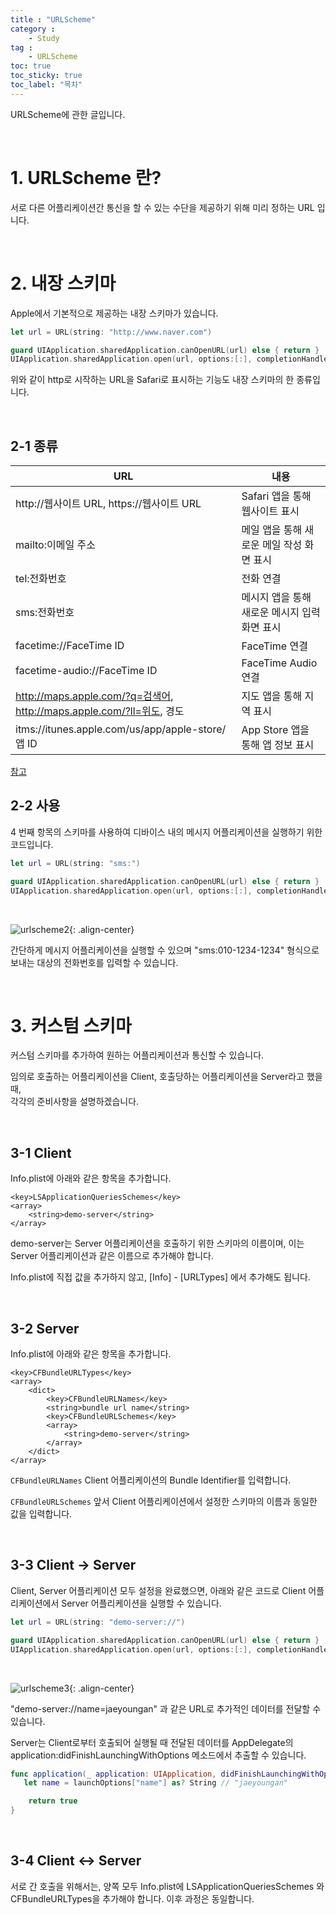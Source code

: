 ```yaml
---
title : "URLScheme"
category :
    - Study
tag :
    - URLScheme
toc: true
toc_sticky: true
toc_label: "목차"
---
```


URLScheme에 관한 글입니다.

<br/>

# 1. URLScheme 란?

서로 다른 어플리케이션간 통신을 할 수 있는 수단을 제공하기 위해 미리 정하는 URL 입니다.   

<br/>

# 2. 내장 스키마

Apple에서 기본적으로 제공하는 내장 스키마가 있습니다.

~~~swift
let url = URL(string: "http://www.naver.com")

guard UIApplication.sharedApplication.canOpenURL(url) else { return }
UIApplication.sharedApplication.open(url, options:[:], completionHandler:nil)
~~~

위와 같이 http로 시작하는 URL을 Safari로 표시하는 기능도 내장 스키마의 한 종류입니다.

<br/>

## 2-1 종류

|URL|내용|
|------|---|
| http://웹사이트 URL, https://웹사이트 URL | Safari 앱을 통해 웹사이트 표시 |
| mailto:이메일 주소 | 메일 앱을 통해 새로운 메일 작성 화면 표시 |
| tel:전화번호 | 전화 연결 |
| sms:전화번호 | 메시지 앱을 통해 새로운 메시지 입력 화면 표시 |
| facetime://FaceTime ID | FaceTime 연결 |
| facetime-audio://FaceTime ID | FaceTime Audio 연결 |
| http://maps.apple.com/?q=검색어, http://maps.apple.com/?ll=위도, 경도 | 지도 앱을 통해 지역 표시 |
| itms://itunes.apple.com/us/app/apple-store/앱 ID | App Store 앱을 통해 앱 정보 표시 |

[참고](http://blog.naver.com/horajjan/220893876471)

## 2-2 사용

4 번째 항목의 스키마를 사용하여 디바이스 내의 메시지 어플리케이션을 실행하기 위한 코드입니다.

~~~swift
let url = URL(string: "sms:")

guard UIApplication.sharedApplication.canOpenURL(url) else { return }
UIApplication.sharedApplication.open(url, options:[:], completionHandler:nil)
~~~

<br/>

![urlscheme2](https://user-images.githubusercontent.com/61190690/100412110-05d62200-30b7-11eb-8b6d-ae29c586833b.gif){: .align-center}

간단하게 메시지 어플리케이션을 실행할 수 있으며 "sms:010-1234-1234" 형식으로 보내는 대상의 전화번호를 입력할 수 있습니다.

<br/>

# 3. 커스텀 스키마

커스텀 스키마를 추가하여 원하는 어플리케이션과 통신할 수 있습니다.

임의로 호출하는 어플리케이션을 Client, 호출당하는 어플리케이션을 Server라고 했을 때,   
각각의 준비사항을 설명하겠습니다.

<br/>

## 3-1 Client

Info.plist에 아래와 같은 항목을 추가합니다.

~~~
<key>LSApplicationQueriesSchemes</key>
<array>
	<string>demo-server</string>
</array>
~~~

demo-server는 Server 어플리케이션을 호출하기 위한 스키마의 이름이며, 이는 Server 어플리케이션과 같은 이름으로 추가해야 합니다.

Info.plist에 직접 값을 추가하지 않고, [Info] - [URLTypes] 에서 추가해도 됩니다.

<br/>

## 3-2 Server

Info.plist에 아래와 같은 항목을 추가합니다.

~~~
<key>CFBundleURLTypes</key>
<array>
	<dict>
		<key>CFBundleURLNames</key>
		<string>bundle url name</string>
		<key>CFBundleURLSchemes</key>
		<array>
			<string>demo-server</string>
		</array>
	</dict>
</array>
~~~

`CFBundleURLNames` Client 어플리케이션의 Bundle Identifier를 입력합니다.

`CFBundleURLSchemes` 앞서 Client 어플리케이션에서 설정한 스키마의 이름과 동일한 값을 입력합니다.

<br/>

## 3-3 Client -> Server

Client, Server 어플리케이션 모두 설정을 완료했으면, 아래와 같은 코드로 Client 어플리케이션에서 Server 어플리케이션을 실행할 수 있습니다.

~~~swift
let url = URL(string: "demo-server://")

guard UIApplication.sharedApplication.canOpenURL(url) else { return }
UIApplication.sharedApplication.open(url, options:[:], completionHandler:nil)
~~~

<br/>

![urlscheme3](https://user-images.githubusercontent.com/61190690/100416380-ad585200-30c1-11eb-8a83-e7d3d819a03a.gif){: .align-center}

"demo-server://name=jaeyoungan" 과 같은 URL로 추가적인 데이터를 전달할 수 있습니다.

Server는 Client로부터 호출되어 실행될 때 전달된 데이터를 AppDelegate의 application:didFinishLaunchingWithOptions 메소드에서 추출할 수 있습니다.

~~~swift
func application(_ application: UIApplication, didFinishLaunchingWithOptions launchOptions: [UIApplication.LaunchOptionsKey: Any]?) -> Bool {
   let name = launchOptions["name"] as? String // "jaeyoungan"

    return true
}
~~~

<br/>

## 3-4 Client <-> Server

서로 간 호출을 위해서는, 양쪽 모두 Info.plist에 LSApplicationQueriesSchemes 와 CFBundleURLTypes을 추가해야 합니다. 이후 과정은 동일합니다.









